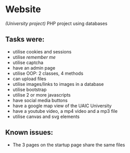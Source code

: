 # Website
*(University project)*
PHP project using databases

## Tasks were:
- utilise cookies and sessions
- utilise *remember me*
- utilise captcha
- have an admin page
- utilise OOP: 2 classes, 4 methods
- can upload files
- utilise images/links to images in a database
- utilise bootstrap
- utilise 2 or more javascripts
- have social media buttons
- have a google map view of the UAIC University
- have a youtube video, a mp4 video and a mp3 file
- utilise canvas and svg elements

## Known issues:
- The 3 pages on the startup page share the same files
